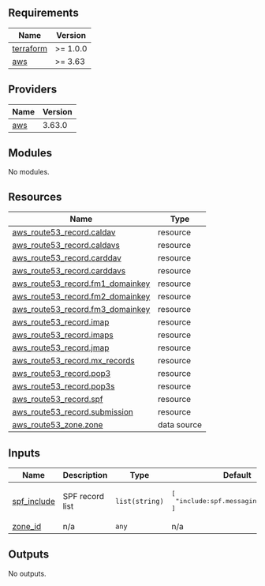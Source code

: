 ## Requirements

| Name | Version |
|------|---------|
| <a name="requirement_terraform"></a> [terraform](#requirement\_terraform) | >= 1.0.0 |
| <a name="requirement_aws"></a> [aws](#requirement\_aws) | >= 3.63 |

## Providers

| Name | Version |
|------|---------|
| <a name="provider_aws"></a> [aws](#provider\_aws) | 3.63.0 |

## Modules

No modules.

## Resources

| Name | Type |
|------|------|
| [aws_route53_record.caldav](https://registry.terraform.io/providers/hashicorp/aws/latest/docs/resources/route53_record) | resource |
| [aws_route53_record.caldavs](https://registry.terraform.io/providers/hashicorp/aws/latest/docs/resources/route53_record) | resource |
| [aws_route53_record.carddav](https://registry.terraform.io/providers/hashicorp/aws/latest/docs/resources/route53_record) | resource |
| [aws_route53_record.carddavs](https://registry.terraform.io/providers/hashicorp/aws/latest/docs/resources/route53_record) | resource |
| [aws_route53_record.fm1_domainkey](https://registry.terraform.io/providers/hashicorp/aws/latest/docs/resources/route53_record) | resource |
| [aws_route53_record.fm2_domainkey](https://registry.terraform.io/providers/hashicorp/aws/latest/docs/resources/route53_record) | resource |
| [aws_route53_record.fm3_domainkey](https://registry.terraform.io/providers/hashicorp/aws/latest/docs/resources/route53_record) | resource |
| [aws_route53_record.imap](https://registry.terraform.io/providers/hashicorp/aws/latest/docs/resources/route53_record) | resource |
| [aws_route53_record.imaps](https://registry.terraform.io/providers/hashicorp/aws/latest/docs/resources/route53_record) | resource |
| [aws_route53_record.jmap](https://registry.terraform.io/providers/hashicorp/aws/latest/docs/resources/route53_record) | resource |
| [aws_route53_record.mx_records](https://registry.terraform.io/providers/hashicorp/aws/latest/docs/resources/route53_record) | resource |
| [aws_route53_record.pop3](https://registry.terraform.io/providers/hashicorp/aws/latest/docs/resources/route53_record) | resource |
| [aws_route53_record.pop3s](https://registry.terraform.io/providers/hashicorp/aws/latest/docs/resources/route53_record) | resource |
| [aws_route53_record.spf](https://registry.terraform.io/providers/hashicorp/aws/latest/docs/resources/route53_record) | resource |
| [aws_route53_record.submission](https://registry.terraform.io/providers/hashicorp/aws/latest/docs/resources/route53_record) | resource |
| [aws_route53_zone.zone](https://registry.terraform.io/providers/hashicorp/aws/latest/docs/data-sources/route53_zone) | data source |

## Inputs

| Name | Description | Type | Default | Required |
|------|-------------|------|---------|:--------:|
| <a name="input_spf_include"></a> [spf\_include](#input\_spf\_include) | SPF record list | `list(string)` | <pre>[<br>  "include:spf.messagingengine.com"<br>]</pre> | no |
| <a name="input_zone_id"></a> [zone\_id](#input\_zone\_id) | n/a | `any` | n/a | yes |

## Outputs

No outputs.
